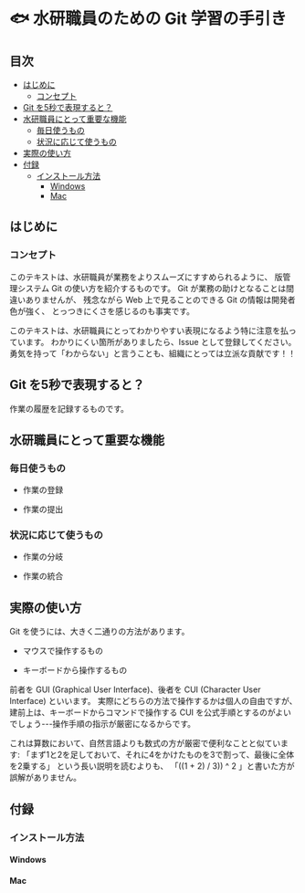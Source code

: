 
# :fish: 水研職員のための Git 学習の手引き

<!-- START doctoc generated TOC please keep comment here to allow auto update -->
<!-- DON'T EDIT THIS SECTION, INSTEAD RE-RUN doctoc TO UPDATE -->
## 目次

- [はじめに](#%E3%81%AF%E3%81%98%E3%82%81%E3%81%AB)
  - [コンセプト](#%E3%82%B3%E3%83%B3%E3%82%BB%E3%83%97%E3%83%88)
- [Git を5秒で表現すると？](#git-%E3%82%925%E7%A7%92%E3%81%A7%E8%A1%A8%E7%8F%BE%E3%81%99%E3%82%8B%E3%81%A8)
- [水研職員にとって重要な機能](#%E6%B0%B4%E7%A0%94%E8%81%B7%E5%93%A1%E3%81%AB%E3%81%A8%E3%81%A3%E3%81%A6%E9%87%8D%E8%A6%81%E3%81%AA%E6%A9%9F%E8%83%BD)
  - [毎日使うもの](#%E6%AF%8E%E6%97%A5%E4%BD%BF%E3%81%86%E3%82%82%E3%81%AE)
  - [状況に応じて使うもの](#%E7%8A%B6%E6%B3%81%E3%81%AB%E5%BF%9C%E3%81%98%E3%81%A6%E4%BD%BF%E3%81%86%E3%82%82%E3%81%AE)
- [実際の使い方](#%E5%AE%9F%E9%9A%9B%E3%81%AE%E4%BD%BF%E3%81%84%E6%96%B9)
- [付録](#%E4%BB%98%E9%8C%B2)
  - [インストール方法](#%E3%82%A4%E3%83%B3%E3%82%B9%E3%83%88%E3%83%BC%E3%83%AB%E6%96%B9%E6%B3%95)
    - [Windows](#windows)
    - [Mac](#mac)

<!-- END doctoc generated TOC please keep comment here to allow auto update -->

## はじめに

### コンセプト
このテキストは、水研職員が業務をよりスムーズにすすめられるように、
版管理システム Git の使い方を紹介するものです。
Git が業務の助けとなることは間違いありませんが、
残念ながら Web 上で見ることのできる Git の情報は開発者色が強く、
とっつきにくさを感じるのも事実です。

このテキストは、水研職員にとってわかりやすい表現になるよう特に注意を払っています。
わかりにくい箇所がありましたら、Issue として登録してください。
勇気を持って「わからない」と言うことも、組織にとっては立派な貢献です！！

## Git を5秒で表現すると？

作業の履歴を記録するものです。

## 水研職員にとって重要な機能

### 毎日使うもの

- 作業の登録

- 作業の提出

### 状況に応じて使うもの

- 作業の分岐

- 作業の統合

## 実際の使い方

Git を使うには、大きく二通りの方法があります。

- マウスで操作するもの

- キーボードから操作するもの

前者を GUI (Graphical User Interface)、後者を CUI (Character User Interface) といいます。
実際にどちらの方法で操作するかは個人の自由ですが、
建前上は、キーボードからコマンドで操作する CUI を公式手順とするのがよいでしょう---操作手順の指示が厳密になるからです。

これは算数において、自然言語よりも数式の方が厳密で便利なことと似ています:
「まず1と2を足しておいて、それに4をかけたものを3で割って、最後に全体を2乗する」
という長い説明を読むよりも、
「((1 + 2) / 3)) ^ 2 」と書いた方が誤解がありません。


## 付録

### インストール方法

#### Windows

#### Mac
